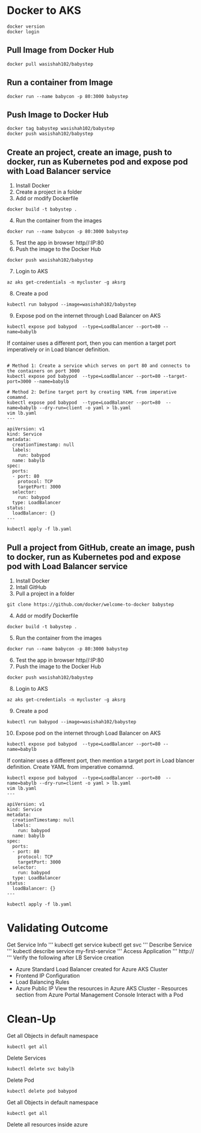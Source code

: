 # Docker to AKS 
```
docker version
docker login
```
## Pull Image from Docker Hub
```
docker pull wasishah102/babystep
```
## Run a container from Image
```
docker run --name babycon -p 80:3000 babystep
```
## Push Image to Docker Hub
```
docker tag babystep wasishah102/babystep
docker push wasishah102/babystep
```

## Create an project, create an image, push to docker, run as Kubernetes pod and expose pod with Load Balancer service
1. Install Docker
2. Create a project in a folder
3. Add or modify Dockerfile
```
docker build -t babystep .
```
4. Run the container from the images
```
docker run --name babycon -p 80:3000 babystep
```
5. Test the app in browser http//:IP:80
6. Push the image to the Docker Hub
```
docker push wasishah102/babystep
```
7. Login to AKS
```
az aks get-credentials -n mycluster -g aksrg
```
8. Create a pod
```
kubectl run babypod --image=wasishah102/babystep
```
9. Expose pod on the internet through Load Balancer on AKS
```
kubectl expose pod babypod  --type=LoadBalancer --port=80 --name=babylb
```
If container uses a different port, then you can mention a target port imperatively or in Load blancer definition.
```

# Method 1: Create a service which serves on port 80 and connects to the containers on port 3000
kubectl expose pod babypod  --type=LoadBalancer --port=80 --target-port=3000 --name=babylb
```

```
# Method 2: Define target port by creating YAML from imperative comamnd.
kubectl expose pod babypod  --type=LoadBalancer --port=80  --name=babylb --dry-run=client -o yaml > lb.yaml
vim lb.yaml
---

apiVersion: v1
kind: Service
metadata:
  creationTimestamp: null
  labels:
    run: babypod
  name: babylb
spec:
  ports:
  - port: 80
    protocol: TCP
    targetPort: 3000
  selector:
    run: babypod
  type: LoadBalancer
status:
  loadBalancer: {}
---

kubectl apply -f lb.yaml
```

## Pull a project from GitHub, create an image, push to docker, run as Kubernetes pod and expose pod with Load Balancer service
1. Install Docker
2. Intall GitHub
3. Pull a project in a folder
```
git clone https://github.com/docker/welcome-to-docker babystep 
```

4. Add or modify Dockerfile
```
docker build -t babystep .
```
5. Run the container from the images
```
docker run --name babycon -p 80:3000 babystep
```
6. Test the app in browser http//:IP:80
7. Push the image to the Docker Hub
```
docker push wasishah102/babystep
```
8. Login to AKS
```
az aks get-credentials -n mycluster -g aksrg
```
9. Create a pod
```
kubectl run babypod --image=wasishah102/babystep
```
10. Expose pod on the internet through Load Balancer on AKS
```
kubectl expose pod babypod  --type=LoadBalancer --port=80 --name=babylb
```
If container uses a different port, then mention a target port in Load blancer definition. Create YAML from imperative comamnd.
```
kubectl expose pod babypod  --type=LoadBalancer --port=80  --name=babylb --dry-run=client -o yaml > lb.yaml
vim lb.yaml
---

apiVersion: v1
kind: Service
metadata:
  creationTimestamp: null
  labels:
    run: babypod
  name: babylb
spec:
  ports:
  - port: 80
    protocol: TCP
    targetPort: 3000
  selector:
    run: babypod
  type: LoadBalancer
status:
  loadBalancer: {}
---

kubectl apply -f lb.yaml
```
# Validating Outcome
Get Service Info
'''
kubectl get service
kubectl get svc
'''
Describe Service
'''
kubectl describe service my-first-service
'''
Access Application
'''
http://<External-IP-from-get-service-output>
'''
Verify the following after LB Service creation
* Azure Standard Load Balancer created for Azure AKS Cluster
* Frontend IP Configuration
* Load Balancing Rules
* Azure Public IP
View the resources in Azure AKS Cluster - Resources section from Azure Portal Management Console
Interact with a Pod

# Clean-Up
Get all Objects in default namespace
```
kubectl get all
```

Delete Services
```
kubectl delete svc babylb
```
Delete Pod
```
kubectl delete pod babypod
```
Get all Objects in default namespace
```
kubectl get all
```
Delete all resources inside azure 
